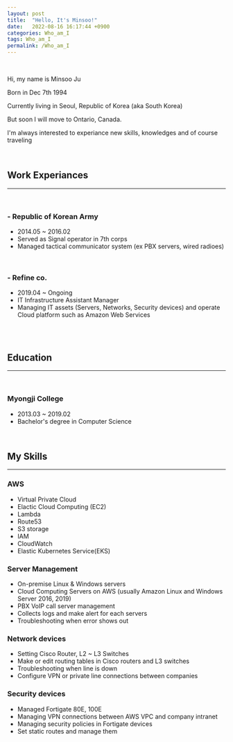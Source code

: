 ```yaml
---
layout: post
title:  "Hello, It's Minsoo!"
date:   2022-08-16 16:17:44 +0900
categories: Who_am_I
tags: Who_am_I
permalink: /Who_am_I
---
```

<Br>


Hi, my name is Minsoo Ju

Born in Dec 7th 1994

Currently living in Seoul, Republic of Korea (aka South Korea)

But soon I will move to Ontario, Canada.

I'm always interested to experiance new skills, knowledges and of course traveling

<br>

## **Work Experiances**

---
<br>

### **- Republic of Korean Army**

- 2014.05 ~ 2016.02
- Served as Signal operator in 7th corps
- Managed tactical communicator system (ex PBX servers, wired radioes)

<br>

### **- Refine co.**

- 2019.04 ~ Ongoing
- IT Infrastructure Assistant Manager
- Managing IT assets (Servers, Networks, Security devices) and operate
 Cloud platform such as Amazon Web Services


<br><br>

## **Education**

---
<br>

### **Myongji College** 
- 2013.03 ~ 2019.02
- Bachelor's degree in Computer Science

<br>

## **My Skills**

---

### **AWS**

- Virtual Private Cloud
- Elactic Cloud Computing (EC2)
- Lambda
- Route53
- S3 storage
- IAM
- CloudWatch
- Elastic Kubernetes Service(EKS)

### **Server Management**

- On-premise Linux & Windows servers
- Cloud Computing Servers on AWS (usually Amazon Linux and Windows Server 2016, 2019)
- PBX VoIP call server management
- Collects logs and make alert for each servers
- Troubleshooting when error shows out

### **Network devices**

- Setting Cisco Router, L2 ~ L3 Switches
- Make or edit routing tables in Cisco routers and L3 switches
- Troubleshooting when line is down
- Configure VPN or private line connections between companies

### **Security devices**

- Managed Fortigate 80E, 100E
- Managing VPN connections between AWS VPC and company intranet
- Managing security policies in Fortigate devices
- Set static routes and manage them
